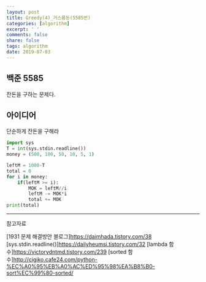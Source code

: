 ```yaml
---
layout: post
title: Greedy(4)_거스름돈(5585번)
categories: [algorithm]
excerpt: ' '
comments: false
share: false
tags: algorithm
date: 2019-07-03
---
```


## 백준 5585

잔돈을 구하는 문제다.

## 아이디어

단순하게 잔돈을 구해라

```python
import sys
T = int(sys.stdin.readline())
money = (500, 100, 50, 10, 5, 1)

leftM = 1000-T
total = 0
for i in money:
    if(leftM >= i):
        MOK = leftM//i
        leftM -= MOK*i
        total += MOK
print(total)

```

---

참고자료

[1931 문제 해결방안 블로그]<https://daimhada.tistory.com/38>
[sys.stdin.readline()]<https://dailyheumsi.tistory.com/32>
[lambda 함수]<https://victorydntmd.tistory.com/239>
[sorted 함수]<http://cigiko.cafe24.com/python-%EC%A0%95%EB%A0%AC%ED%95%98%EA%B8%B0-sort%EC%99%80-sorted/>
